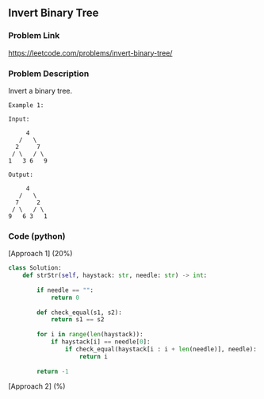 ## Invert Binary Tree

### Problem Link

https://leetcode.com/problems/invert-binary-tree/

### Problem Description 

Invert a binary tree.

```
Example 1:

Input:

     4
   /   \
  2     7
 / \   / \
1   3 6   9

Output:

     4
   /   \
  7     2
 / \   / \
9   6 3   1

```

### Code (python)

[Approach 1] (20%)

```python
class Solution:
    def strStr(self, haystack: str, needle: str) -> int:
        
        if needle == "":
            return 0
        
        def check_equal(s1, s2):
            return s1 == s2
        
        for i in range(len(haystack)):
            if haystack[i] == needle[0]:
                if check_equal(haystack[i : i + len(needle)], needle):
                    return i
                
        return -1
```

[Approach 2] (%)

```python

```